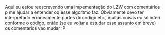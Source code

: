 Aqui eu estou reescrevendo uma implementação do LZW com comentários p me ajudar a entender oq esse algoritmo faz. Obviamente devo ter interpretado erroneamente partes do código etc., muitas coisas eu só inferi conforme o código, então (se eu voltar a estudar esse assunto em breve) os comentarios vao mudar :P
